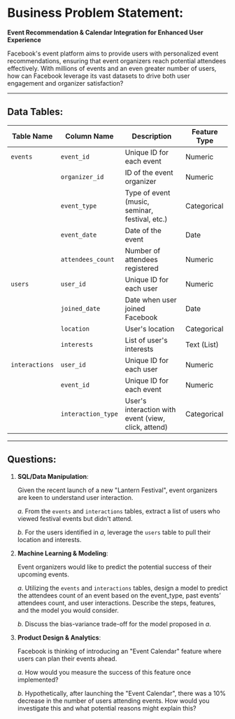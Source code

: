 # Business Problem Statement:

**Event Recommendation & Calendar Integration for Enhanced User Experience**

Facebook's event platform aims to provide users with personalized event recommendations, ensuring that event organizers reach potential attendees effectively. With millions of events and an even greater number of users, how can Facebook leverage its vast datasets to drive both user engagement and organizer satisfaction?

---
## Data Tables:


| **Table Name** | **Column Name**  | **Description**                                 | **Feature Type**  |
|----------------|------------------|-------------------------------------------------|-------------------|
| `events`       | `event_id`       | Unique ID for each event                        | Numeric           |
|                | `organizer_id`   | ID of the event organizer                       | Numeric           |
|                | `event_type`     | Type of event (music, seminar, festival, etc.)  | Categorical       |
|                | `event_date`     | Date of the event                               | Date              |
|                | `attendees_count`| Number of attendees registered                  | Numeric           |
| `users`        | `user_id`        | Unique ID for each user                         | Numeric           |
|                | `joined_date`    | Date when user joined Facebook                  | Date              |
|                | `location`       | User's location                                 | Categorical       |
|                | `interests`      | List of user's interests                        | Text (List)       |
| `interactions` | `user_id`        | Unique ID for each user                         | Numeric           |
|                | `event_id`       | Unique ID for each event                        | Numeric           |
|                | `interaction_type` | User's interaction with event (view, click, attend)| Categorical  |

---

## Questions:

1. **SQL/Data Manipulation**:
   
   Given the recent launch of a new "Lantern Festival", event organizers are keen to understand user interaction.
   
   *a.* From the `events` and `interactions` tables, extract a list of users who viewed festival events but didn't attend.
   
   *b.* For the users identified in *a*, leverage the `users` table to pull their location and interests.


2. **Machine Learning & Modeling**:

   Event organizers would like to predict the potential success of their upcoming events.

   *a.* Utilizing the `events` and `interactions` tables, design a model to predict the attendees count of an event based on the event_type, past events’ attendees count, and user interactions. Describe the steps, features, and the model you would consider.

   *b.* Discuss the bias-variance trade-off for the model proposed in *a*.


3. **Product Design & Analytics**:

   Facebook is thinking of introducing an "Event Calendar" feature where users can plan their events ahead.

   *a.* How would you measure the success of this feature once implemented?
   
   *b.* Hypothetically, after launching the "Event Calendar", there was a 10% decrease in the number of users attending events. How would you investigate this and what potential reasons might explain this?

